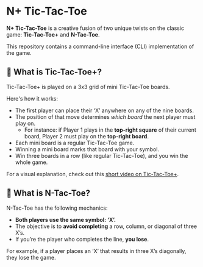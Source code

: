 # N+ Tic-Tac-Toe

**N+ Tic-Tac-Toe** is a creative fusion of two unique twists on the classic game: **Tic-Tac-Toe+** and **N-Tac-Toe**.

This repository contains a command-line interface (CLI) implementation of the game.

## 🎯 What is Tic-Tac-Toe+?

Tic-Tac-Toe+ is played on a 3x3 grid of mini Tic-Tac-Toe boards. 

Here's how it works:
- The first player can place their ‘X’ anywhere on any of the nine boards.
- The position of that move determines _which board_ the next player must play on.
  - For instance: if Player 1 plays in the **top-right square** of their current board, Player 2 must play on the **top-right board**.
- Each mini board is a regular Tic-Tac-Toe game.
- Winning a mini board marks that board with your symbol.
- Win three boards in a row (like regular Tic-Tac-Toe), and you win the whole game.

For a visual explanation, check out this [short video on Tic-Tac-Toe+](https://www.youtube.com/watch?v=_Na3a1ZrX7c).

## 🚫 What is N-Tac-Toe?

N-Tac-Toe has the following mechanics:
- **Both players use the same symbol: ‘X’.**
- The objective is to **avoid completing** a row, column, or diagonal of three X’s.
- If you’re the player who completes the line, **you lose**.

For example, if a player places an ‘X’ that results in three X’s diagonally, they lose the game.
